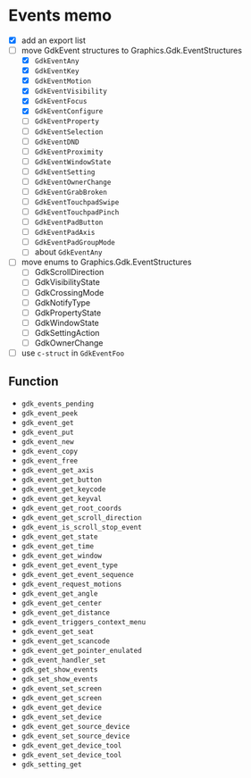 Events memo
===========

* [x] add an export list
* [ ] move GdkEvent structures to Graphics.Gdk.EventStructures
	+ [x] `GdkEventAny`
	+ [x] `GdkEventKey`
	+ [x] `GdkEventMotion`
	+ [x] `GdkEventVisibility`
	+ [x] `GdkEventFocus`
	+ [x] `GdkEventConfigure`
	+ [ ] `GdkEventProperty`
	+ [ ] `GdkEventSelection`
	+ [ ] `GdkEventDND`
	+ [ ] `GdkEventProximity`
	+ [ ] `GdkEventWindowState`
	+ [ ] `GdkEventSetting`
	+ [ ] `GdkEventOwnerChange`
	+ [ ] `GdkEventGrabBroken`
	+ [ ] `GdkEventTouchpadSwipe`
	+ [ ] `GdkEventTouchpadPinch`
	+ [ ] `GdkEventPadButton`
	+ [ ] `GdkEventPadAxis`
	+ [ ] `GdkEventPadGroupMode`
	+ [ ] about `GdkEventAny`
* [ ] move enums to Graphics.Gdk.EventStructures
	+ [ ] GdkScrollDirection
	+ [ ] GdkVisibilityState
	+ [ ] GdkCrossingMode
	+ [ ] GdkNotifyType
	+ [ ] GdkPropertyState
	+ [ ] GdkWindowState
	+ [ ] GdkSettingAction
	+ [ ] GdkOwnerChange
* [ ] use `c-struct` in `GdkEventFoo`

Function
--------

* `gdk_events_pending`
* `gdk_event_peek`
* `gdk_event_get`
* `gdk_event_put`
* `gdk_event_new`
* `gdk_event_copy`
* `gdk_event_free`
* `gdk_event_get_axis`
* `gdk_event_get_button`
* `gdk_event_get_keycode`
* `gdk_event_get_keyval`
* `gdk_event_get_root_coords`
* `gdk_event_get_scroll_direction`
* `gdk_event_is_scroll_stop_event`
* `gdk_event_get_state`
* `gdk_event_get_time`
* `gdk_event_get_window`
* `gdk_event_get_event_type`
* `gdk_event_get_event_sequence`
* `gdk_event_request_motions`
* `gdk_event_get_angle`
* `gdk_event_get_center`
* `gdk_event_get_distance`
* `gdk_event_triggers_context_menu`
* `gdk_event_get_seat`
* `gdk_event_get_scancode`
* `gdk_event_get_pointer_enulated`
* `gdk_event_handler_set`
* `gdk_get_show_events`
* `gdk_set_show_events`
* `gdk_event_set_screen`
* `gdk_event_get_screen`
* `gdk_event_get_device`
* `gdk_event_set_device`
* `gdk_event_get_source_device`
* `gdk_event_set_source_device`
* `gdk_event_get_device_tool`
* `gdk_event_set_device_tool`
* `gdk_setting_get`
